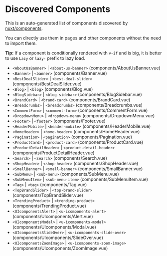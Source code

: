 # Discovered Components

This is an auto-generated list of components discovered by [nuxt/components](https://github.com/nuxt/components).

You can directly use them in pages and other components without the need to import them.

**Tip:** If a component is conditionally rendered with `v-if` and is big, it is better to use `Lazy` or `lazy-` prefix to lazy load.

- `<AboutUsBanner>` | `<about-us-banner>` (components/AboutUsBanner.vue)
- `<Banner>` | `<banner>` (components/Banner.vue)
- `<BestDealSlider>` | `<best-deal-slider>` (components/BestDealSlider.vue)
- `<Blog>` | `<blog>` (components/Blog.vue)
- `<BlogSidebar>` | `<blog-sidebar>` (components/BlogSidebar.vue)
- `<BrandCard>` | `<brand-card>` (components/BrandCard.vue)
- `<Breadcrumbs>` | `<breadcrumbs>` (components/Breadcrumbs.vue)
- `<CommentForm>` | `<comment-form>` (components/CommentForm.vue)
- `<DropdownMenu>` | `<dropdown-menu>` (components/DropdownMenu.vue)
- `<Footer>` | `<footer>` (components/Footer.vue)
- `<HeaderMobile>` | `<header-mobile>` (components/HeaderMobile.vue)
- `<HomeHeader>` | `<home-header>` (components/HomeHeader.vue)
- `<Pagination>` | `<pagination>` (components/Pagination.vue)
- `<ProductCard>` | `<product-card>` (components/ProductCard.vue)
- `<ProductDetailHeader>` | `<product-detail-header>` (components/ProductDetailHeader.vue)
- `<Search>` | `<search>` (components/Search.vue)
- `<ShopHeader>` | `<shop-header>` (components/ShopHeader.vue)
- `<SmallBanner>` | `<small-banner>` (components/SmallBanner.vue)
- `<SubMenu>` | `<sub-menu>` (components/SubMenu.vue)
- `<SubMenuItem>` | `<sub-menu-item>` (components/SubMenuItem.vue)
- `<Tag>` | `<tag>` (components/Tag.vue)
- `<TopBrandSlider>` | `<top-brand-slider>` (components/TopBrandSlider.vue)
- `<TrendingProduct>` | `<trending-product>` (components/TrendingProduct.vue)
- `<UIcomponentsAlert>` | `<u-icomponents-alert>` (components/UIcomponents/Alert.vue)
- `<UIcomponentsModal>` | `<u-icomponents-modal>` (components/UIcomponents/Modal.vue)
- `<UIcomponentsSlideOver>` | `<u-icomponents-slide-over>` (components/UIcomponents/SlideOver.vue)
- `<UIcomponentsZoomImage>` | `<u-icomponents-zoom-image>` (components/UIcomponents/ZoomImage.vue)
